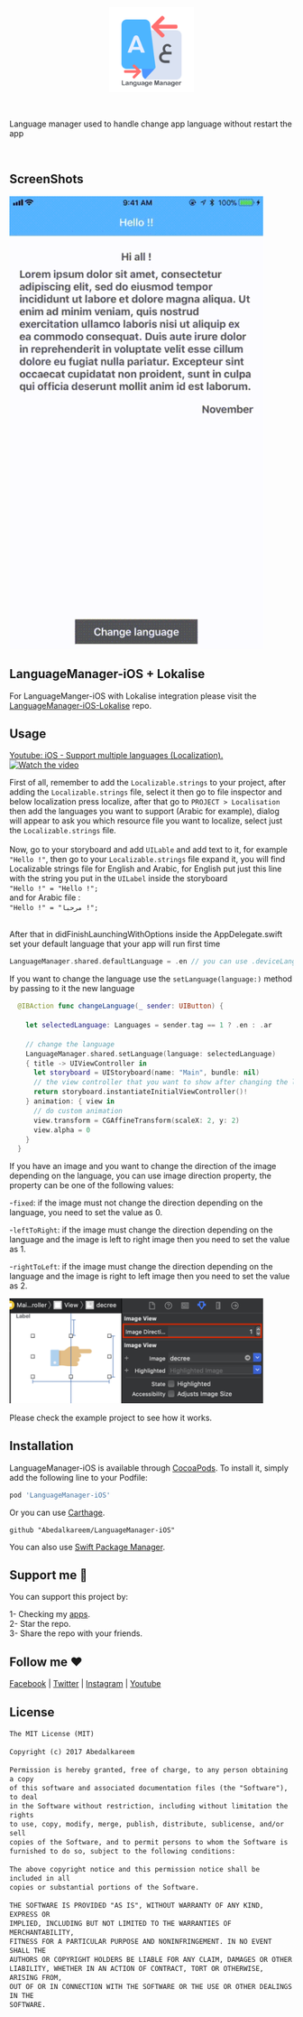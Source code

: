 <p align="center">
<img src="https://github.com/Abedalkareem/LanguageManager-iOS/blob/master/thelogo.png?raw=true"  width="150">  </center>
</p>
<br>

Language manager used to handle change app language without restart the app

<br>


## ScreenShots

<img src="https://raw.githubusercontent.com/Abedalkareem/LanguageManager-iOS/master/screenrec.gif"  width="450">

## LanguageManager-iOS + Lokalise

For LanguageManger-iOS with Lokalise integration please visit the [LanguageManager-iOS-Lokalise](https://github.com/Abedalkareem/LanguageManager-iOS-Lokalise) repo.

## Usage

<a href="http://www.youtube.com/watch?v=CuZb8nUglcg">Youtube: iOS - Support multiple languages (Localization).</a> <br>
[![Watch the video](http://img.youtube.com/vi/CuZb8nUglcg/0.jpg)](http://www.youtube.com/watch?v=CuZb8nUglcg "iOS - Support multiple languages (Localization).")

First of all, remember to add the ```Localizable.strings``` to your project, after adding the ```Localizable.strings``` file, select it then go to file inspector and below localization press localize, after that go to ```PROJECT > Localisation```  then add the languages you want to support (Arabic for example), dialog will appear to ask you which resource file you want to localize, select just the ```Localizable.strings``` file. <br>  <br>
Now, go to your storyboard and add ```UILable``` and add text to it, for example ```"Hello !"```, then go to your ```Localizable.strings``` file expand it, you will find Localizable strings file for English and Arabic, for English put just this line with the string you put in the ```UILabel``` inside the storyboard   <br>
```"Hello !" = "Hello !";```  <br>
and for Arabic file :  <br>
```"Hello !" = "مرحبا !";```  <br>


<br>
After that in didFinishLaunchingWithOptions inside the AppDelegate.swift set your default language that your app will run first time

```swift
LanguageManager.shared.defaultLanguage = .en // you can use .deviceLanguage to keep the device language.
```

If you want to change the language use the ```setLanguage(language:)``` method by passing to it the new language

```swift
  @IBAction func changeLanguage(_ sender: UIButton) {

    let selectedLanguage: Languages = sender.tag == 1 ? .en : .ar

    // change the language
    LanguageManager.shared.setLanguage(language: selectedLanguage)
    { title -> UIViewController in
      let storyboard = UIStoryboard(name: "Main", bundle: nil)
      // the view controller that you want to show after changing the language
      return storyboard.instantiateInitialViewController()!
    } animation: { view in
      // do custom animation
      view.transform = CGAffineTransform(scaleX: 2, y: 2)
      view.alpha = 0
    }
  }
```

If you have an image and you want to change the direction of the image depending on the language, you can use image direction property, the property can be one of the following values:

-`fixed`: if the image must not change the direction depending on the language, you need to set the value as 0.

-`leftToRight`: if the image must change the direction depending on the language
and the image is left to right image then you need to set the value as 1.

-`rightToLeft`: if the image must change the direction depending on the language
and the image is right to left image then you need to set the value as 2.

<img src="https://raw.githubusercontent.com/Abedalkareem/LanguageManager-iOS/master/ibdesignable.png"  width="450">

Please check the example project to see how it works.

## Installation

LanguageManager-iOS is available through [CocoaPods](https://cocoapods.org). To install
it, simply add the following line to your Podfile:

```ruby
pod 'LanguageManager-iOS'
```

Or you can use [Carthage](https://github.com/Carthage/Carthage).

```
github "Abedalkareem/LanguageManager-iOS"
```

You can also use [Swift Package Manager](https://developer.apple.com/documentation/xcode/adding_package_dependencies_to_your_app).

## Support me 🚀

You can support this project by:  

1- Checking my [apps](https://apps.apple.com/us/developer/id928910207).  
2- Star the repo.  
3- Share the repo with your friends.  

## Follow me ❤️

[Facebook](https://www.facebook.com/Abedalkareem.Omreyh/) | [Twitter](http://twitter.com/abedalkareemomr) | [Instagram](http://instagram.com/abedalkareemomreyh/) | [Youtube](https://www.youtube.com/user/AbedalkareemOmreyh)

## License

```
The MIT License (MIT)

Copyright (c) 2017 Abedalkareem

Permission is hereby granted, free of charge, to any person obtaining a copy
of this software and associated documentation files (the "Software"), to deal
in the Software without restriction, including without limitation the rights
to use, copy, modify, merge, publish, distribute, sublicense, and/or sell
copies of the Software, and to permit persons to whom the Software is
furnished to do so, subject to the following conditions:

The above copyright notice and this permission notice shall be included in all
copies or substantial portions of the Software.

THE SOFTWARE IS PROVIDED "AS IS", WITHOUT WARRANTY OF ANY KIND, EXPRESS OR
IMPLIED, INCLUDING BUT NOT LIMITED TO THE WARRANTIES OF MERCHANTABILITY,
FITNESS FOR A PARTICULAR PURPOSE AND NONINFRINGEMENT. IN NO EVENT SHALL THE
AUTHORS OR COPYRIGHT HOLDERS BE LIABLE FOR ANY CLAIM, DAMAGES OR OTHER
LIABILITY, WHETHER IN AN ACTION OF CONTRACT, TORT OR OTHERWISE, ARISING FROM,
OUT OF OR IN CONNECTION WITH THE SOFTWARE OR THE USE OR OTHER DEALINGS IN THE
SOFTWARE.
```
